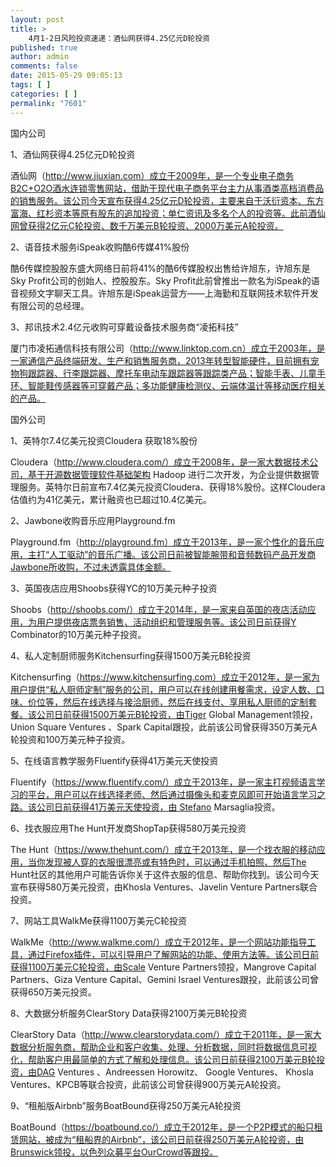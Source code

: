 ```yaml
---
layout: post
title: >
    4月1-2日风险投资速递：酒仙网获得4.25亿元D轮投资
published: true
author: admin
comments: false
date: 2015-05-29 09:05:13
tags: [ ]
categories: [ ]
permalink: "7601"
---
```



国内公司

1、酒仙网获得4.25亿元D轮投资

酒仙网（http://www.jiuxian.com）成立于2009年，是一个专业电子商务B2C+O2O酒水连锁零售网站，借助于现代电子商务平台主力从事酒类高档消费品的销售服务。该公司今天宣布获得4.25亿元D轮投资，主要来自于沃衍资本、东方富海、红杉资本等原有股东的追加投资；单仁资讯及多名个人的投资等。此前酒仙网曾获得2亿元C轮投资、数千万美元B轮投资、2000万美元A轮投资。

2、语音技术服务iSpeak收购酷6传媒41%股份

酷6传媒控股股东盛大网络日前将41%的酷6传媒股权出售给许旭东，许旭东是Sky Profit公司的创始人、控股股东。Sky Profit此前曾推出一款名为iSpeak的语音视频文字聊天工具。许旭东是iSpeak运营方——上海勤和互联网技术软件开发有限公司的总经理。

3、邦讯技术2.4亿元收购可穿戴设备技术服务商“凌拓科技”

厦门市凌拓通信科技有限公司（http://www.linktop.com.cn）成立于2003年，是一家通信产品终端研发、生产和销售服务商，2013年转型智能硬件，目前拥有宠物狗跟踪器、行李跟踪器、摩托车电动车跟踪器等跟踪类产品；智能手表、儿童手环、智能鞋传感器等可穿戴产品；多功能健康检测仪、云端体温计等移动医疗相关的产品。

国外公司

1、英特尔7.4亿美元投资Cloudera 获取18%股份

Cloudera（http://www.cloudera.com/）成立于2008年，是一家大数据技术公司，基于开源数据管理软件基础架构 Hadoop 进行二次开发，为企业提供数据管理服务。英特尔日前宣布7.4亿美元投资Cloudera、获得18%股份。这样Cloudera估值约为41亿美元，累计融资也已超过10.4亿美元。

2、Jawbone收购音乐应用Playground.fm

Playground.fm（http://playground.fm）成立于2013年，是一家个性化的音乐应用，主打“人工驱动”的音乐广播。该公司日前被智能腕带和音频数码产品开发商Jawbone所收购，不过未透露具体金额。

3、英国夜店应用Shoobs获得YC的10万美元种子投资

Shoobs（http://shoobs.com/）成立于2014年，是一家来自英国的夜店活动应用，为用户提供夜店票务销售、活动组织和管理服务等。该公司日前获得Y Combinator的10万美元种子投资。

4、私人定制厨师服务Kitchensurfing获得1500万美元B轮投资

Kitchensurfing（https://www.kitchensurfing.com）成立于2012年，是一家为用户提供“私人厨师定制”服务的公司，用户可以在线创建用餐需求，设定人数、口味、价位等，然后在线选择与接洽厨师，然后在线支付、享用私人厨师的定制套餐。该公司日前获得1500万美元B轮投资，由Tiger Global Management领投， Union Square Ventures 、Spark Capital跟投，此前该公司曾获得350万美元A轮投资和100万美元种子投资。

5、在线语言教学服务Fluentify获得41万美元天使投资

Fluentify（https://www.fluentify.com/）成立于2013年，是一家主打视频语言学习的平台，用户可以在线选择老师、然后通过摄像头和麦克风即可开始语言学习之路。该公司日前获得41万美元天使投资，由 Stefano Marsaglia投资。

6、找衣服应用The Hunt开发商ShopTap获得580万美元投资

The Hunt（https://www.thehunt.com/）成立于2013年，是一个找衣服的移动应用，当你发现被人穿的衣服很漂亮或有特色时，可以通过手机拍照、然后The Hunt社区的其他用户可能告诉你关于这件衣服的信息、帮助你找到。该公司今天宣布获得580万美元投资，由Khosla Ventures、Javelin Venture Partners联合投资。

7、网站工具WalkMe获得1100万美元C轮投资

WalkMe（http://www.walkme.com/）成立于2012年，是一个网站功能指导工具，通过Firefox插件，可以引导用户了解网站的功能、使用方法等。该公司日前获得1100万美元C轮投资，由Scale Venture Partners领投，Mangrove Capital Partners、Giza Venture Capital、Gemini Israel Ventures跟投，此前该公司曾获得650万美元投资。

8、大数据分析服务ClearStory Data获得2100万美元B轮投资

ClearStory Data（http://www.clearstorydata.com/）成立于2011年，是一家大数据分析服务商，帮助企业和客户收集、处理、分析数据，同时将数据信息可视化，帮助客户用最简单的方式了解和处理信息。该公司日前获得2100万美元B轮投资，由DAG Ventures 、Andreessen Horowitz、 Google Ventures、 Khosla Ventures、KPCB等联合投资，此前该公司曾获得900万美元A轮投资。

9、“租船版Airbnb”服务BoatBound获得250万美元A轮投资

BoatBound（https://boatbound.co/）成立于2012年，是一个P2P模式的船只租赁网站，被成为“租船界的Airbnb”，该公司日前获得250万美元A轮投资，由Brunswick领投，以色列众募平台OurCrowd等跟投。